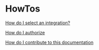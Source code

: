 # HowTos

<!--
How-To Guides - Problem-Oriented

Help users solve specific problems or accomplish specific tasks. Provide practical, step-by-step instructions for intermediate users.
-->

[How do I select an integration?](select_integration.md)

[How do I authorize](consent_authorize.md)

[How do I contribute to this documentation](contributing.md)
